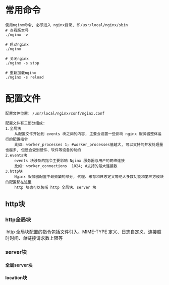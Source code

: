 # 常用命令

```shell
使用nginx命令, 必须进入 nginx目录, 即/usr/local/nginx/sbin
# 查看版本号
./nginx -v

# 启动nginx
./nginx

# 关闭nginx
./nginx -s stop

# 重新加载nginx
./nginx -s reload
```



# 配置文件

```shell
配置文件位置: /usr/local/nginx/conf/nginx.conf

配置文件有三部分组成:
1.全局块
	从配置文件开始到 events 块之间的内容, 主要会设置一些影响 nginx 服务器整体运行的配置指令
	比如: worker_processes 1; #worker_processes值越大, 可以支持的并发处理量也越多, 但是会受到硬件、软件等设备的制约
2.events块
	events 块涉及的指令主要影响 Nginx 服务器与用户的网络连接
	比如: worker_connections  1024; #支持的最大连接数
3.http块
	Nginx 服务器配置中最频繁的部分, 代理、缓存和日志定义等绝大多数功能和第三方模块的配置都在这里
	http 块也可以包括 http 全局块、server 块
```

## http块

### 		http全局块

​		http 全局块配置的指令包括文件引入、MIME-TYPE 定义、日志自定义、连接超时时间、单链接请求数上限等

### 		server块

#### 				全局server块

#### 				location块

